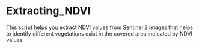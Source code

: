 # Extracting_NDVI
This script helps you extract NDVI values from Sentinel 2 images that helps to identify different vegetations exist in the covered area indicated by NDVI values

